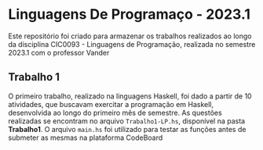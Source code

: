 # Linguagens De Programaço - 2023.1

Este repositório foi criado para armazenar os trabalhos realizados ao longo da disciplina CIC0093 - Linguagens de Programação, realizada no semestre 2023.1 com o professor Vander

## Trabalho 1

O primeiro trabalho, realizado na linguagens Haskell, foi dado a partir de 10 atividades, que buscavam exercitar a programação em Haskell, desenvolvida ao longo do primeiro mês de semestre. As questões realizadas se encontram no arquivo ``Trabalho1-LP.hs``, disponível na pasta **Trabalho1**. O arquivo ``main.hs`` foi utilizado para testar as funções antes de submeter as mesmas na plataforma CodeBoard
